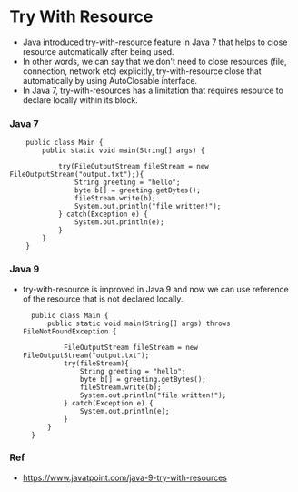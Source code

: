 # Try With Resource

* Java introduced try-with-resource feature in Java 7 that helps to close resource automatically after being used.
* In other words, we can say that we don't need to close resources (file, connection, network etc) explicitly, try-with-resource close that automatically by using AutoClosable interface.
* In Java 7, try-with-resources has a limitation that requires resource to declare locally within its block.

### Java 7

        public class Main {
            public static void main(String[] args) {
                
                try(FileOutputStream fileStream = new FileOutputStream("output.txt");){
                    String greeting = "hello";
                    byte b[] = greeting.getBytes();
                    fileStream.write(b);
                    System.out.println("file written!");
                } catch(Exception e) {
                    System.out.println(e);
                }
            }
        }

### Java 9
* try-with-resource is improved in Java 9 and now we can use reference of the resource that is not declared locally.

        public class Main {
            public static void main(String[] args) throws FileNotFoundException {
                
                FileOutputStream fileStream = new FileOutputStream("output.txt");
                try(fileStream){
                    String greeting = "hello";
                    byte b[] = greeting.getBytes();
                    fileStream.write(b);
                    System.out.println("file written!");
                } catch(Exception e) {
                    System.out.println(e);
                }
            }
        }

### Ref
* https://www.javatpoint.com/java-9-try-with-resources
